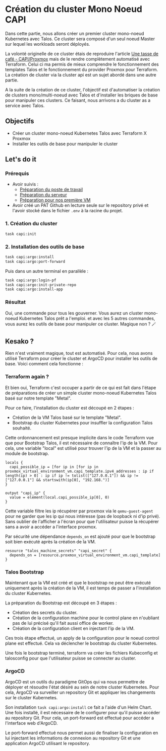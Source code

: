 # Création du cluster Mono Noeud CAPI

Dans cette partie, nous allons créer un premier cluster mono-noeud Kubernetes avec Talos. Ce cluster sera composé d'un seul noeud Master sur lequel les workloads seront déployés.

La volonté originelle de ce cluster étais de reproduire l'article [Une tasse de café - CAPI/Proxmox](https://une-tasse-de.cafe/blog/talos-capi-proxmox/) mais de le rendre complètement automatisé avec Terraform. Celui ci ma permis de mieux comprendre le fonctionnement des templates Talos et le fonctionnement du provider Proxmox pour Terraform. La création de cluster via la cluster api est un sujet abordé dans une autre partie.

A la suite de la création de ce cluster, l'objectif est d'automatiser la création de clusters mono/multi-noeud avec Talos et d'installer les briques de base pour manipuler ces clusters. Ce faisant, nous arrivons a du cluster as a service avec Talos.

## Objectifs

- Créer un cluster mono-noeud Kubernetes Talos avec Terraform X Proxmox
- Installer les outils de base pour manipuler le cluster

## Let's do it

### Prérequis

- Avoir suivis :
  - [Préparation du poste de travail](/1.infrastructure/prepare-pc)
  - [Préparation du serveur](/1.infrastructure/prepare-server)
  - [Préparation pour nos première VM](./prepare-first-vm.md)
- Avoir créé un PAT Github en lecture seule sur le repository privé et l'avoir stocké dans le fichier `.env` à la racine du projet.

### 1. Création du cluster

```bash
task capi:init
```

### 2. Installation des outils de base

```bash
task capi:argo:install
task capi:argo:port-forward
```

Puis dans un autre terminal en parallèle :

```bash
task capi:argo:login-pf
task capi:argo:init-private-repo
task capi:argo:install-app
```

### Résultat

Oui, une commande pour tous les gouverner. Vous aurez un cluster mono-noeud Kubernetes Talos prêt a l'emploi. et avec les 5 autres commandes, vous aurez les outils de base pour manipuler ce cluster. Magique non ? 🪄

## Kesako ?

Rien n'est vraiment magique, tout est automatisé. Pour cela, nous avons utilisé Terraform pour créer le cluster et ArgoCD pour installer les outils de base. Voici comment cela fonctionne :

### Terraform again ?

Et bien oui, Terraform c'est occuper a partir de ce qui est fait dans l'étape de préparations de créer un simple cluster mono-noeud Kubernetes Talos basé sur notre template "Metal".

Pour ce faire, l'installation du cluster est découpé en 2 étapes :

- Création de la VM Talos basé sur le template "Metal".
- Bootstrap du cluster Kubernetes pour insuffler la configuration Talos souhaité.

Cette ordonnancement est presque implicite dans le code Terraform vue que pour Bootstrap Talos, il est nécessaire de connaître l'ip de la VM. Pour cela, une variable "local" est utilisé pour trouver l'ip de la VM et la passer au module de bootstrap.

```hcl
locals {
  capi_possible_ip = [for ip in [for ip in proxmox_virtual_environment_vm.capi_template.ipv4_addresses : ip if length(ip) > 0] : ip if ip != tolist(["127.0.0.1"]) && ip != ["127.0.0.1"] && startswith(ip[0], "192.168.")]
}

output "capi_ip" {
  value = element(local.capi_possible_ip[0], 0)
}
```

Cette variable filtre les ip récupérer par proxmox via le `qemu-guest-agent` pour ne garder que les ip qui nous intéresse (pas de loopback ni d'ip privé). Sans oublier de l'afficher a l'écran pour que l'utilisateur puisse la récupérer sans a avoir a accéder a l'interface proxmox.

Par sécurité une dépendance `depends_on` est ajouté pour que le bootstrap soit bien exécuté après la création de la VM.

```hcl
resource "talos_machine_secrets" "capi_secret" {
  depends_on = [resource.proxmox_virtual_environment_vm.capi_template]
}
```

### Talos Bootstrap

Maintenant que la VM est créé et que le bootstrap ne peut être exécuté uniquement après la création de la VM, il est temps de passer a l'installation du cluster Kubernetes.

La préparation du Bootstrap est découpé en 3 étapes :

- Création des secrets du cluster.
- Création de la configuration machine pour le control plane en n'oubliant pas de lui précisé qu'il fait aussi office de worker.
- Création de la configuration client en injectant l'ip de la VM.

Ces trois étape effectué, un apply de la configuration pour le noeud control plane est effectué. Cela va déclencher le bootstrap du cluster Kubernetes.

Une fois le bootstrap terminé, terraform va créer les fichiers Kubeconfig et talosconfig pour que l'utilisateur puisse se connecter au cluster.

### ArgoCD

ArgoCD est un outils du paradigme GitOps qui va nous permettre de déployer et résoudre l'état désiré au sein de notre cluster Kubernetes. Pour cela, ArgoCD va surveiller un repository Git et appliquer les changements sur le cluster Kubernetes.

Son installation `task capi:argo:install` ce fait a l'aide d'un Helm Chart. Une fois installé, il est nécessaire de le configurer pour qu'il puisse accéder au repository Git. Pour cela, un port-forward est effectué pour accéder a l'interface web d'ArgoCD.

Le port-forward effectué nous permet aussi de finaliser la configuration en lui injectant les informations de connexion au repository Git et une application ArgoCD utilisant le repository.

